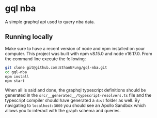 # gql nba

A simple graphql api used to query nba data.

## Running locally

Make sure to have a recent version of node and npm installed on your computer. This
project was built with npm v8.15.0 and node v16.17.0. From the command line execute
the following:

```bash
git clone git@github.com:EthanEFung/gql-nba.git
cd gql-nba
npm install
npm start
```

When all is said and done, the graphql typescript definitions should be generated
in the `src/__generated__/typescript-resolvers.ts` file and the typescript compiler
should have generated a `dist` folder as well. By navigating to `localhost:3000` you
should see an Apollo Sandbox which allows you to interact with the graph schema
and queries.
